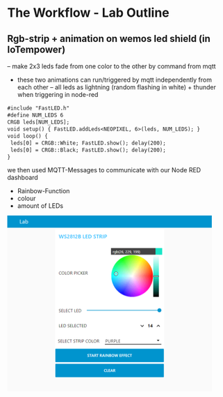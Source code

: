 # The Workflow - Lab Outline

## Rgb-strip + animation on wemos led shield (in IoTempower)
– make 2x3 leds fade from one color to the other by command from mqtt
- these two animations can run/triggered by mqtt independently from each other
– all leds as lightning (random flashing in white) + thunder when triggering in node-red

````
#include "FastLED.h"
#define NUM_LEDS 6
CRGB leds[NUM_LEDS];
void setup() { FastLED.addLeds<NEOPIXEL, 6>(leds, NUM_LEDS); }
void loop() {
 leds[0] = CRGB::White; FastLED.show(); delay(200);
 leds[0] = CRGB::Black; FastLED.show(); delay(200);
}
````

we then used MQTT-Messages to communicate with our Node RED dashboard
+ Rainbow-Function
+ colour
+ amount of LEDs


![](https://github.com/pasci199601815/IoTMadlmayrNigl/blob/master/Lab-Exercises/Lab10/lab10nodered.png "Node RED LED Stripe")

